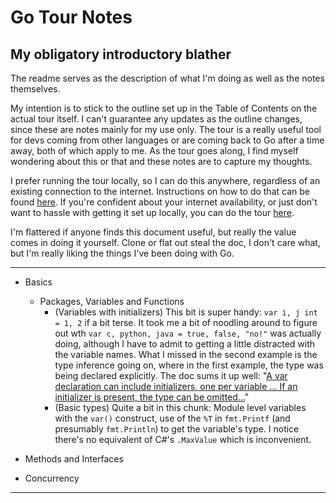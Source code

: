# Go Tour Notes
## My obligatory introductory blather
The readme serves as the description of what I'm doing as well as the notes themselves.

My intention is to stick to the outline set up in the Table of Contents on the actual
tour itself. I can't guarantee any updates as the outline changes, since these are notes
mainly for my use only. The tour is a really useful tool for devs coming from other
languages or are coming back to Go after a time away, both of which apply to me. As the
tour goes along, I find myself wondering about this or that and these notes are to
capture my thoughts.

I prefer running the tour locally, so I can do this anywhere, regardless of an existing
connection to the internet. Instructions on how to do that can be found [here][1]. If
you're confident about your internet availability, or just don't want to hassle with
getting it set up locally, you can do the tour [here][2]. 

I'm flattered if anyone finds this document useful, but really the value comes in doing
it yourself. Clone or flat out steal the doc, I don't care what, but I'm really liking
the things I've been doing with Go.

---------

- Basics
  - Packages, Variables and Functions
    - (Variables with initializers) This bit is super handy: `var i, j int = 1, 2` if a
    bit terse. It took me a bit of noodling around to figure out wth  `var c, python,
    java = true, false, "no!"` was actually doing, although I have to admit to getting
    a little distracted with the variable names. What I missed in the second example
    is the type inference going on, where in the first example, the type was being
    declared explicitly. The doc sums it up well: "[A var declaration can include 
    initializers, one per variable ... If an initializer is present, the type can be
    omitted...][3]"
    - (Basic types) Quite a bit in this chunk: Module level variables with the `var()`
    construct, use of the `%T` in `fmt.Printf` (and presumably `fmt.Println`) to get
    the variable's type. I notice there's no equivalent of C#'s `.MaxValue` which is
    inconvenient.
     
- Methods and Interfaces
- Concurrency


---------

[1]: https://github.com/golang/tour
[2]: https://tour.golang.org/
[3]: https://tour.golang.org/basics/9

